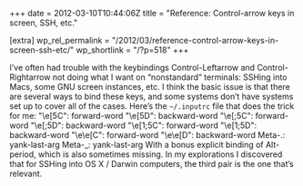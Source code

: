 +++
date = 2012-03-10T10:44:06Z
title = "Reference: Control-arrow keys in screen, SSH, etc."

[extra]
wp_rel_permalink = "/2012/03/reference-control-arrow-keys-in-screen-ssh-etc/"
wp_shortlink = "/?p=518"
+++

I’ve often had trouble with the keybindings Control-Leftarrow and Control-
Rightarrow not doing what I want on “nonstandard” terminals: SSHing into Macs,
some GNU screen instances, etc. I think the basic issue is that there are
several ways to bind these keys, and some systems don’t have systems set up to
cover all of the cases. Here’s the `~/.inputrc` file that does the trick for
me:  "\\e\[5C": forward-word "\\e\[5D": backward-word "\\e\[;5C": forward-word
"\\e\[;5D": backward-word "\\e\[1;5C": forward-word "\\e\[1;5D": backward-word
"\\e\\e\[C": forward-word "\\e\\e\[D": backward-word Meta-.: yank-last-arg
Meta-\_: yank-last-arg  With a bonus explicit binding of Alt-period, which is
also sometimes missing. In my explorations I discovered that for SSHing into
OS X / Darwin computers, the third pair is the one that’s relevant.
